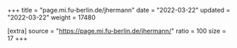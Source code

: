 +++
title = "page.mi.fu-berlin.de/jhermann"
date = "2022-03-22"
updated = "2022-03-22"
weight = 17480

[extra]
source = "https://page.mi.fu-berlin.de/jhermann/"
ratio = 100
size = 17
+++
